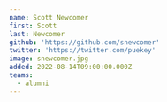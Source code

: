 ```yaml
---
name: Scott Newcomer
first: Scott
last: Newcomer
github: 'https://github.com/snewcomer'
twitter: 'https://twitter.com/puekey'
image: snewcomer.jpg
added: 2022-08-14T09:00:00.000Z
teams:
  - alumni
---
```

